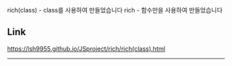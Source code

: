 rich(class) - class를 사용하여 만들었습니다
rich - 함수만을 사용하여 만들었습니다

## Link

https://lsh9955.github.io/JSproject/rich/rich(class).html

---
